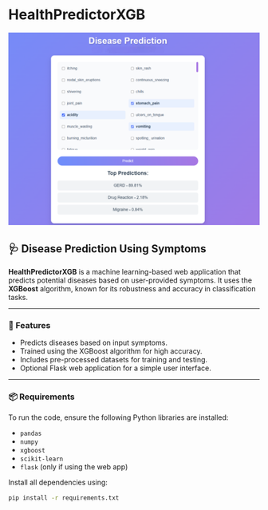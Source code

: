 # HealthPredictorXGB
![App GUI](disease.png)

## 🩺 Disease Prediction Using Symptoms

**HealthPredictorXGB** is a machine learning-based web application that predicts potential diseases based on user-provided symptoms. It uses the **XGBoost** algorithm, known for its robustness and accuracy in classification tasks.

---

### 🚀 Features

- Predicts diseases based on input symptoms.
- Trained using the XGBoost algorithm for high accuracy.
- Includes pre-processed datasets for training and testing.
- Optional Flask web application for a simple user interface.

---

### 📦 Requirements

To run the code, ensure the following Python libraries are installed:

- `pandas`
- `numpy`
- `xgboost`
- `scikit-learn`
- `flask` (only if using the web app)

Install all dependencies using:

```bash
pip install -r requirements.txt
